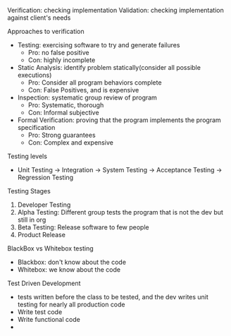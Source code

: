 Verification: checking implementation
Validation: checking implementation against client's needs

Approaches to verification
- Testing: exercising software to try and generate failures 
	- Pro: no false positive
	- Con: highly incomplete
- Static Analysis: identify problem statically(consider all possible executions)
	- Pro: Consider all program behaviors complete
	- Con: False Positives, and is expensive
- Inspection: systematic group review of program 
	- Pro: Systematic, thorough
	- Con: Informal subjective
- Formal Verification: proving that the program implements the program specification
	- Pro: Strong guarantees
	- Con: Complex and expensive

Testing levels
- Unit Testing -> Integration -> System Testing -> Acceptance Testing -> Regression Testing

Testing Stages
1) Developer Testing
2) Alpha Testing: Different group tests the program that is not the dev but still in org
3) Beta Testing: Release software to few people
4) Product Release

BlackBox vs Whitebox testing
- Blackbox: don't know about the code
- Whitebox: we know about the code

Test Driven Development
- tests written before the class to be tested, and the dev writes unit testing for nearly all production code
- Write test code
- Write functional code
- 